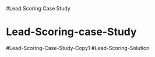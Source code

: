 #Lead Scoring Case Study
# Lead-Scoring-case-Study
#Lead-Scoring-Case-Study-Copy1
#Lead-Scoring-Solution
